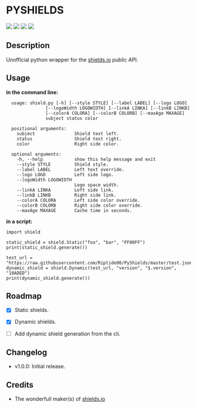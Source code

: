 # PYSHIELDS

![](http://img.shields.io/badge/py-shields-lightgrey.svg?) ![](http://img.shields.io/badge/python3-supported-green.svg?) ![](http://img.shields.io/badge/python2-supported-green.svg?) ![](https://img.shields.io/badge/dynamic/json.svg?uri=https://raw.githubusercontent.com/Riptide00/PyShields/master/test.json&label=version&query=$.version&colorB=lightgrey)

## Description

Unofficial python wrapper for the [shields.io](https://shields.io) public API.

## Usage

**in the command line:**

      usage: shield.py [-h] [--style STYLE] [--label LABEL] [--logo LOGO]
                   [--logoWidth LOGOWIDTH] [--linkA LINKA] [--linkB LINKB]
                   [--colorA COLORA] [--colorB COLORB] [--maxAge MAXAGE]
                   subject status color

      positional arguments:
        subject               Shield text left.
        status                Shield text right.
        color                 Right side color.

      optional arguments:
        -h, --help            show this help message and exit
        --style STYLE         Shield style.
        --label LABEL         Left text override.
        --logo LOGO           Left side logo.
        --logoWidth LOGOWIDTH
                              Logo space width.
        --linkA LINKA         Left side link.
        --linkB LINKB         Right side link.
        --colorA COLORA       Left side color override.
        --colorB COLORB       Right side color override.
        --maxAge MAXAGE       Cache time in seconds.
  
**in a script:**

    import shield

    static_shield = shield.Static("foo", "bar", "FF00FF")
    print(static_shield.generate())

    test_url = "https://raw.githubusercontent.com/Riptide00/PyShields/master/test.json"
    dynamic_shield = shield.Dynamic(test_url, "version", "$.version", "10ADED")
    print(dynamic_shield.generate())




## Roadmap

- [x] Static shields.
- [x] Dynamic shields.
- [ ] Add dynamic shield generation from the cli.


## Changelog

- v1.0.0: Initial release.

## Credits

- The wonderfull maker(s) of [shields.io](https://shields.io)